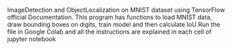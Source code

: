 ImageDetection and ObjectLocalization on MNIST dataset using TensorFlow official Documentation.
This program has functions to load MNIST data, draw bounding boxes on digits, train model and then calculate IoU
Run the file in Google Colab and all the instructions are explained in each cell of jupyter notebook
